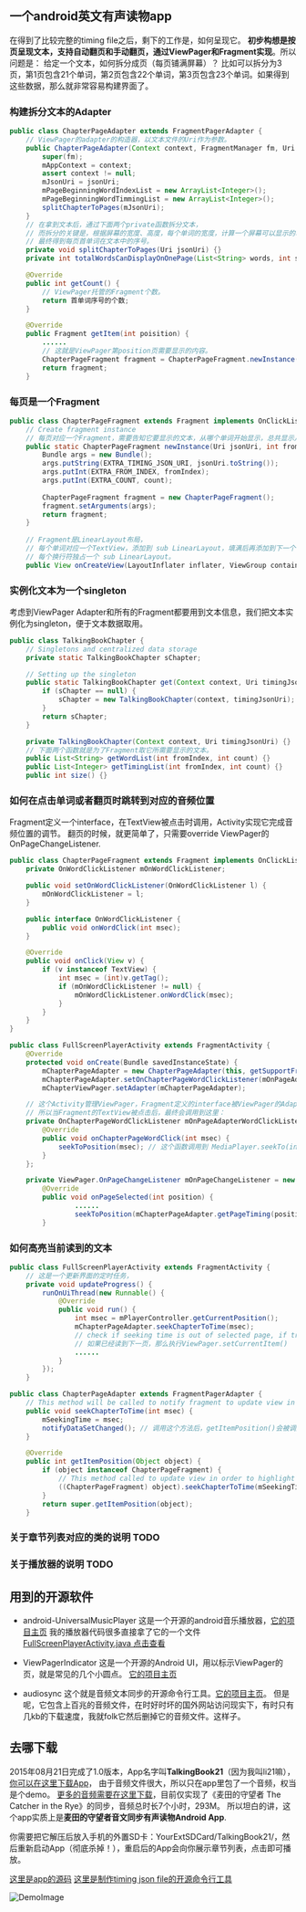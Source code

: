 ## 一个android英文有声读物app

在得到了比较完整的timing file之后，剩下的工作是，如何呈现它。
**初步构想是按页呈现文本，支持自动翻页和手动翻页，通过ViewPager和Fragment实现**。所以问题是：
给定一个文本，如何拆分成页（每页铺满屏幕）？
比如可以拆分为3页，第1页包含21个单词，第2页包含22个单词，第3页包含23个单词。如果得到这些数据，那么就非常容易构建界面了。

### 构建拆分文本的Adapter

```java
public class ChapterPageAdapter extends FragmentPagerAdapter {
    // ViewPager的adapter的构造器，以文本文件的Uri作为参数。
    public ChapterPageAdapter(Context context, FragmentManager fm, Uri jsonUri) {
        super(fm);
        mAppContext = context;
        assert context != null;
        mJsonUri = jsonUri;
        mPageBeginningWordIndexList = new ArrayList<Integer>();
        mPageBeginningWordTimmingList = new ArrayList<Integer>();
        splitChapterToPages(mJsonUri);
    }
    // 在拿到文本后，通过下面两个private函数拆分文本，
    // 而拆分的关键是，根据屏幕的宽度、高度，每个单词的宽度，计算一个屏幕可以显示的单词个数，用到的一些计算宽高度的方法被抽象成一个独立的类`ChapterPageUtil.class`，
    // 最终得到每页首单词在文本中的序号。
    private void splitChapterToPages(Uri jsonUri) {}
    private int totalWordsCanDisplayOnOnePage(List<String> words, int startIndex) {}

    @Override
    public int getCount() {
        // ViewPager托管的Fragment个数。
        return 首单词序号的个数;
    }

    @Override
    public Fragment getItem(int poisition) {
        ......
        // 这就是ViewPager第position页需要显示的内容。
        ChapterPageFragment fragment = ChapterPageFragment.newInstance(uri, fromIndex, count);
        return fragment;
    }
```

### 每页是一个Fragment

```java
public class ChapterPageFragment extends Fragment implements OnClickListener {
    // Create fragment instance
    // 每页对应一个Fragment，需要告知它要显示的文本，从哪个单词开始显示，总共显示几个单词。
    public static ChapterPageFragment newInstance(Uri jsonUri, int fromIndex, int count) {
        Bundle args = new Bundle();
        args.putString(EXTRA_TIMING_JSON_URI, jsonUri.toString());
        args.putInt(EXTRA_FROM_INDEX, fromIndex);
        args.putInt(EXTRA_COUNT, count);
        
        ChapterPageFragment fragment = new ChapterPageFragment();
        fragment.setArguments(args);
        return fragment;
    }
    
    // Fragment是LinearLayout布局，
    // 每个单词对应一个TextView，添加到 sub LinearLayout，填满后再添加到下一个 sub LinearLayout（对应下一行）；
    // 每个换行符独占一个 sub LinearLayout。
    public View onCreateView(LayoutInflater inflater, ViewGroup container, Bundle savedInstanceState) {}
```

### 实例化文本为一个singleton

考虑到ViewPager Adapter和所有的Fragment都要用到文本信息，我们把文本实例化为singleton，便于文本数据取用。

```java
public class TalkingBookChapter {
    // Singletons and centralized data storage
    private static TalkingBookChapter sChapter;

    // Setting up the singleton
    public static TalkingBookChapter get(Context context, Uri timingJsonUri) {
        if (sChapter == null) {
            sChapter = new TalkingBookChapter(context, timingJsonUri);
        }
        return sChapter;
    }

    private TalkingBookChapter(Context context, Uri timingJsonUri) {}
    // 下面两个函数就是为了Fragment取它所需要显示的文本。
    public List<String> getWordList(int fromIndex, int count) {}    
    public List<Integer> getTimingList(int fromIndex, int count) {}    
    public int size() {}
```

### 如何在点击单词或者翻页时跳转到对应的音频位置

Fragment定义一个interface，在TextView被点击时调用，Activity实现它完成音频位置的调节。
翻页的时候，就更简单了，只需要override ViewPager的OnPageChangeListener.

```java
public class ChapterPageFragment extends Fragment implements OnClickListener {
    private OnWordClickListener mOnWordClickListener;    

    public void setOnWordClickListener(OnWordClickListener l) {
        mOnWordClickListener = l;
    }

    public interface OnWordClickListener {
        public void onWordClick(int msec);
    }

    @Override
    public void onClick(View v) {
        if (v instanceof TextView) {
            int msec = (int)v.getTag();
            if (mOnWordClickListener != null) {
                mOnWordClickListener.onWordClick(msec);
            }
        }
    }
}

public class FullScreenPlayerActivity extends FragmentActivity {
    @Override
    protected void onCreate(Bundle savedInstanceState) {
        mChapterPageAdapter = new ChapterPageAdapter(this, getSupportFragmentManager(), mTimingJsonUri);
        mChapterPageAdapter.setOnChapterPageWordClickListener(mOnPageAdapterWordClickListener);
        mChapterViewPager.setAdapter(mChapterPageAdapter);

    // 这个Activity管理ViewPager，Fragment定义的interface被ViewPager的Adapter又包了一层，
    // 所以当Fragment的TextView被点击后，最终会调用到这里：
    private OnChapterPageWordClickListener mOnPageAdapterWordClickListener = new OnChapterPageWordClickListener() {
        @Override
        public void onChapterPageWordClick(int msec) {
            seekToPosition(msec); // 这个函数调用到 MediaPlayer.seekTo(int msec)，调节到指定的音频位置。
        }
    };

    private ViewPager.OnPageChangeListener mOnPageChangeListener = new OnPageChangeListener() {
        @Override
        public void onPageSelected(int position) {
                ......
                seekToPosition(mChapterPageAdapter.getPageTiming(position)); // 翻页时，调节到指定的音频位置。
        }
```

### 如何高亮当前读到的文本

```java
public class FullScreenPlayerActivity extends FragmentActivity {
    // 这是一个更新界面的定时任务，
    private void updateProgress() {
        runOnUiThread(new Runnable() {
            @Override
            public void run() {
                int msec = mPlayerController.getCurrentPosition();
                mChapterPageAdapter.seekChapterToTime(msec);
                // check if seeking time is out of selected page, if true, then set ViewPager to current item.
                // 如果已经读到下一页，那么执行ViewPager.setCurrentItem()
                ......
            }
        });
    }

public class ChapterPageAdapter extends FragmentPagerAdapter {
    // This method will be called to notify fragment to update view in order to highlight the reading word.
    public void seekChapterToTime(int msec) {
        mSeekingTime = msec;
        notifyDataSetChanged(); // 调用这个方法后，getItemPosition()会被调用，我们在getItemPosition()中完成Fragment界面的更新。
    }

    @Override
    public int getItemPosition(Object object) {
        if (object instanceof ChapterPageFragment) {
            // This method called to update view in order to highlight the reading word.
            ((ChapterPageFragment) object).seekChapterToTime(mSeekingTime);
        }
        return super.getItemPosition(object);
    }
```

### 关于章节列表对应的类的说明 TODO
### 关于播放器的说明 TODO


## 用到的开源软件

- android-UniversalMusicPlayer
这是一个开源的android音乐播放器，[它的项目主页](https://github.com/googlesamples/android-UniversalMusicPlayer)
我的播放器代码很多直接拿了它的一个文件 [FullScreenPlayerActivity.java 点击查看](https://github.com/googlesamples/android-UniversalMusicPlayer/blob/master/mobile/src/main/java/com/example/android/uamp/ui/FullScreenPlayerActivity.java)

- ViewPagerIndicator
这是一个开源的Android UI，用以标示ViewPager的页，就是常见的几个小圆点。
[它的项目主页](https://github.com/JakeWharton/ViewPagerIndicator)

- audiosync
这个就是音频文本同步的开源命令行工具。[它的项目主页](https://github.com/johndyer/audiosync)。
但是呢，它包含上百兆的音频文件，在时好时坏的国外网站访问现实下，有时只有几kb的下载速度，我就folk它然后删掉它的音频文件。这样子。


## 去哪下载

2015年08月21日完成了1.0版本，App名字叫**TalkingBook21**（因为我叫li21嘛），[你可以在这里下载App](http://pan.baidu.com/s/1kT3rI1h)，
由于音频文件很大，所以只在app里包了一个音频，权当是个demo。
[更多的音频需要在这里下载](http://pan.baidu.com/s/1bnyivnT)，目前仅实现了《麦田的守望者 The Catcher in the Rye》的同步，音频总时长7个小时，293M。
所以坦白的讲，这个app实质上是**麦田的守望者音文同步有声读物Android App**.

你需要把它解压后放入手机的外置SD卡：YourExtSDCard/TalkingBook21/，然后重新启动App（彻底杀掉！），重启后的App会向你展示章节列表，点击即可播放。

[这里是app的源码](https://github.com/li2/TalkingBook21_AndroidApp)
[这里是制作timing json file的开源命令行工具](https://github.com/li2/TalkingBook21_AudioSync)

![DemoImage](https://github.com/li2/TalkingBook21_AndroidApp/blob/master/DemoImage.png)
